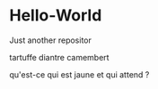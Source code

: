 # Hello-World
Just another repositor

tartuffe diantre camembert


qu'est-ce qui est jaune et qui attend ?
